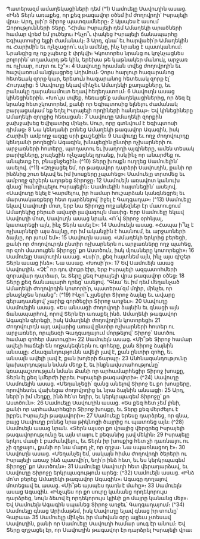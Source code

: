 
Պատերազմ ամաղեկացիների դեմ
(^1) Սամուելը Սավուղին ասաց. «Ինձ Տերն առաքեց, որ քեզ թագավոր օծեմ իմ ժողովրդի՝ Իսրայելի վրա։ Արդ, լսի՛ր
Տիրոջ պատգամները։ 2 Այսպես է ասում Զորությունների Տերը. “Հիմա Իսրայելի դեմ Ամաղեկի արածների համար վրեժ
եմ լուծելու։ Ինչո՞ւ փակեց Իսրայելի ճանապարհը Եգիպտոսից ելքի ժամանակ։ 3 Արդ, գնա՛ եւ հարվածի՛ր Ամաղեկին ու
Հարիմին եւ ոչնչացրո՛ւ այն ամենը, ինչ նրանց է պատկանում։ Նրանցից ոչ ոք չպետք է փրկվի։ Կկոտորես նրանց ու
կոչնչացնես բոլորին՝ տղամարդ թե կին, երեխա թե կաթնակեր մանուկ, արջառ ու ոչխար, ուղտ ու էշ”»։ 4 Սավուղը
հրաման տվեց ժողովրդին եւ հաշվառում անցկացրեց Աղիմում։ Չորս հարյուր հազարանոց հետեւակ զորք կար, երեսուն
հազարանոց հետեւակ զորք էլ՝ Հուդայից։ 5 Սավուղը եկավ մինչեւ Ամաղեկի քաղաքները, եւ բանակը դարանամուտ եղավ
հեղեղատում։ 6 Սավուղն ասաց կինեցիներին. «Խո՛ւյս տվեք, հեռացե՛ք ամաղեկացիներից, որ ձեզ էլ նրանց հետ
չկոտորեմ, քանի որ Եգիպտոսից ելնելու ժամանակ բարյացակամ եք եղել Իսրայելի որդիների հանդեպ»։ Եվ կինեցիները
Ամաղեկի զորքից հեռացան։ 7 Սավուղը Ամաղեկի զորքին ջախջախեց Եվիլատից մինչեւ Սուր, որը գտնվում է Եգիպտոսի
դիմաց։ 8 Նա կենդանի բռնեց Ամաղեկի թագավոր Ագագին, իսկ Հարիմի ամբողջ ազգը սրի քաշեցին։ 9 Սավուղը եւ ողջ
ժողովուրդը կենդանի թողեցին Ագագին, խնայեցին ընտիր ոչխարների ու արջառների հոտերը, պտղատու եւ խաղողի
այգիները, ամեն տեսակ բարիքները, չուզեցին ոչնչացնել դրանք, իսկ ինչ որ անարժեք ու անպետք էր, բնաջնջեցին։
(^10) Տերը խոսքն ուղղեց Սամուելին՝ ասելով. (^11) «Զղջացել եմ, որ թագավոր դարձրի Սավուղին, քանի որ ինձնից շուռ
եկավ եւ իմ խոսքերը չպահեց»։ Սամուելը տրտմեց եւ ամբողջ գիշերն աղոթեց Տիրոջը։ 12 Սամուելն առավոտ կանուխ
գնաց՝ հանդիպելու Իսրայելին։ Սամուելին հայտնեցին՝ ասելով. «Սավուղը եկել է Կարմելոս, իր համար հուշարձան
կանգնեցրել եւ մարտակառքերը հետ դարձնելով՝ իջել է Գաղգաղա»։
(^13) Սամուելը եկավ Սավուղի մոտ, երբ նա Տիրոջը ողջակեզներ էր մատուցում Ամաղեկից բերած ավարի լավագույն
մասից։ Երբ Սամուելը եկավ Սավուղի մոտ, Սավուղն ասաց նրան. «Ո՜վ Տիրոջ օրհնյալ, կատարեցի այն, ինչ Տերն ասել
է»։ 14 Սամուելն ասաց. «Հապա ի՞նչ է ոչխարների այս ձայնը, որ իմ ականջին է հասնում, եւ արջառների ձայնը, որ լսում
եմ»։ 15 Սավուղն ասաց. «Ամաղեկի երկրից բերեցի, քանի որ ժողովուրդն ընտիր ոչխարներն ու արջառները ողջ պահեց,
որ զոհ մատուցեն Տիրոջը՝ քո Աստծուն, իսկ մյուսները կոտորեցի»։ 16 Սամուելը Սավուղին ասաց. «Լսի՛ր, քեզ հայտնեմ
այն, ինչ այս գիշեր Տերն ասաց ինձ»։ Նա ասաց. «Խոսի՛ր»։ 17 Եվ Սամուելն ասաց Սավուղին. «Չէ՞ որ դու փոքր էիր, երբ
Իսրայելի ազգատոհմերի զորավար դարձար, եւ Տերը քեզ Իսրայելի վրա թագավոր օծեց։ 18 Տերը քեզ ճանապարհ դրեց՝
ասելով. “Գնա՛ եւ իմ դեմ մեղանչած Ամաղեկի ժողովրդին կոտորի՛ր, պատերա՛զմ մղիր, մինչեւ որ բնաջնջես նրանց”։
(^19) Ինչո՞ւ չլսեցիր Տիրոջ ձայնը եւ ավարը գերադասելով՝ չարիք գործեցիր Տիրոջ առջեւ»։ 20 Սավուղը Սամուելին ասաց. «Ես
անսացի ժողովրդի ձայնին եւ գնացի այն ճանապարհով, որով Տերն էր առաքել ինձ. Ամաղեկի թագավոր Ագագին
գերեցի, իսկ Ամաղեկի ժողովրդին կոտորեցի։ 21 Ժողովուրդն այդ ավարից առավ ընտիր ոչխարների հոտեր ու
արջառներ, որպեսզի Գաղգաղայում մորթելով՝ Տիրոջ՝ Աստծու համար զոհեր մատուցի»։ 22 Սամուելն ասաց. «Մի՞թե
Տիրոջ համար ավելի հաճելի են ողջակեզներն ու զոհերը, քան Տիրոջ ձայնին անսալը։ Հնազանդությունն ավելի լավ է,
քան ընտիր զոհը, եւ անսալն ավելի լավ է, քան խոյերի ճարպը։ 23 Անհնազանդությունը կախարդության նման մեղք է, եւ
ինքնավստահությունը՝ կռապաշտության նման։ Քանի որ արհամարհեցիր Տիրոջ խոսքը, Տերն էլ քեզ կմերժի իբրեւ
Իսրայելի թագավորի»։
(^24) Սավուղը Սամուելին ասաց. «Մեղանչեցի՝ զանց անելով Տիրոջ եւ քո խոսքերը, որովհետեւ վախեցա ժողովրդից եւ
նրա ձայնին անսացի։ 25 Արդ, ների՛ր իմ մեղքը, ինձ հե՛տ եղիր, եւ կերկրպագեմ Տիրոջը՝ քո Աստծուն»։ 26 Սամուելը
Սավուղին ասաց. «Ես քեզ հետ չեմ լինի, քանի որ արհամարհեցիր Տիրոջ խոսքը, եւ Տերը քեզ մերժելու է իբրեւ Իսրայելի
թագավորի»։ 27 Սամուելը երեսը դարձրեց, որ գնա, բայց Սավուղը բռնեց նրա թիկնոցի ծայրից ու պատռեց այն։
(^28) Սամուելն ասաց նրան. «Տերն այսօր քո վրայից վերցրեց Իսրայելի թագավորությունը եւ այն տալու է քեզանից լավ
մեկին։ 29 Իսրայելը երկու մասի է բաժանվելու, եւ Տերն իր խոսքից հետ չի դառնալու ու չի զղջալու, քանի որ նա մարդ չէ,
որ զղջա։ Նա սպառնացող է»։ 30 Սավուղն ասաց. «Մեղանչել եմ, սակայն հիմա ժողովրդի ծերերի ու Իսրայելի առաջ ինձ
պատվի՛ր, եղի՛ր ինձ հետ, եւ ես կերկրպագեմ Տիրոջը՝ քո Աստծուն»։ 31 Սամուելը Սավուղի հետ վերադարձավ, եւ
Սավուղը Տիրոջը երկրպագություն արեց։
(^32) Սամուելն ասաց. «Ինձ մո՛տ բերեք Ամաղեկի թագավոր Ագագին»։ Ագագը դողալով մոտեցավ եւ ասաց. «Մի՞թե
այսպես դառն է մահը»։ 33 Սամուելն ասաց Ագագին. «Ինչպես որ քո սուրը կանանց որդեկորույս դարձրեց, նույն ձեւով էլ
որդեկորույս կլինի քո մայրը կանանց մեջ»։ Եվ Սամուելն Ագագին սպանեց Տիրոջ առջեւ՝ Գաղգաղայում։
(^34) Սամուելը գնաց Արիմաթեմ, իսկ Սավուղը ելավ գնաց իր տունը՝ Գաբաա։ 35 Սամուելը մինչեւ իր մահվան օրը այլեւս
չտեսավ Սավուղին, քանի որ Սամուելը Սավուղի համար սուգ էր անում։ Եվ Տերը զղջացել էր, որ Սավուղին թագավոր
էր դարձրել Իսրայելի վրա։
